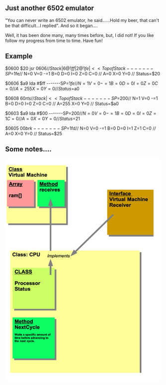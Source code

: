 Just another 6502 emulator
--------------------------
"You can never write an 6502 emulator, he said......Hold my beer, that can't be that difficult...I replied". And so it began....

Well, it has been done many, many times before, but, I did not! If you like follow my progress from time to time. Have fun!

Example
-------

$0600 $20 jsr $0606 // Stack | 6  @1ff | 2  @1fe | << Top of Stack
-------SP=$1fe// N=0 V=0 -=1 B=0 D=0 I=0 Z=0 C=0 // A=0 X=0 Y=0 // Status=$20

$0606 $a9 lda #$ff
-------SP=$1fe// N=1 V=0 -=1 B=0 D=0 I=0 Z=0 C=0 // A=255 X=0 Y=0 // Status=$a0

$0608 $60 rts  // Stack | << Top of Stack
-------SP=$200// N=1 V=0 -=1 B=0 D=0 I=0 Z=0 C=0 // A=255 X=0 Y=0 // Status=$a0

$0603 $a9 lda #$00
-------SP=$200// N=0 V=0 -=1 B=0 D=0 I=0 Z=1 C=0 // A=0 X=0 Y=0 // Status=$21

$0605 $00 brk
-------SP=$1fd// N=0 V=0 -=1 B=0 D=0 I=1 Z=1 C=0 // A=0 X=0 Y=0 // Status=$25

Some notes....
--------------

![](model.png)
